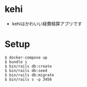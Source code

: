 # kehi

* kehiはかわいい経費精算アプリです

# Setup
```
$ docker-compose up
$ bundle i
$ bin/rails db:create
$ bin/rails db:seed
$ bin/rails db:migrate
$ bin/rails s -p 3456
```
